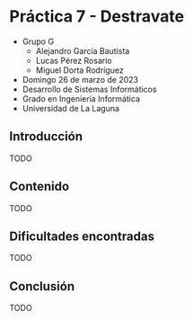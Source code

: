# Práctica 7 - Destravate
- Grupo G
  - Alejandro García Bautista
  - Lucas Pérez Rosario
  - Miguel Dorta Rodríguez
- Domingo 26 de marzo de 2023
- Desarrollo de Sistemas Informáticos
- Grado en Ingeniería Informática
- Universidad de La Laguna

## Introducción
TODO

## Contenido
TODO

## Dificultades encontradas
TODO

## Conclusión
TODO
